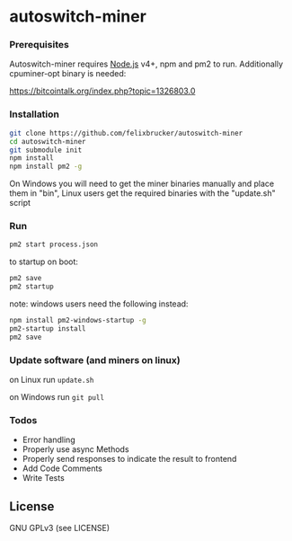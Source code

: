 # autoswitch-miner

### Prerequisites

Autoswitch-miner requires [Node.js](https://nodejs.org/) v4+, npm and pm2 to run.
Additionally cpuminer-opt binary is needed:

https://bitcointalk.org/index.php?topic=1326803.0


### Installation

```sh
git clone https://github.com/felixbrucker/autoswitch-miner
cd autoswitch-miner
git submodule init
npm install
npm install pm2 -g
```

On Windows you will need to get the miner binaries manually and place them in "bin", Linux users get the required binaries with the "update.sh" script

### Run

```sh
pm2 start process.json
```




to startup on boot:

```sh
pm2 save
pm2 startup
```

note: windows users need the following instead:

```sh
npm install pm2-windows-startup -g
pm2-startup install
pm2 save
```

### Update software (and miners on linux)

on Linux run ``` update.sh ```

on Windows run ``` git pull ```


### Todos

 - Error handling
 - Properly use async Methods
 - Properly send responses to indicate the result to frontend
 - Add Code Comments
 - Write Tests


License
----

GNU GPLv3 (see LICENSE)
